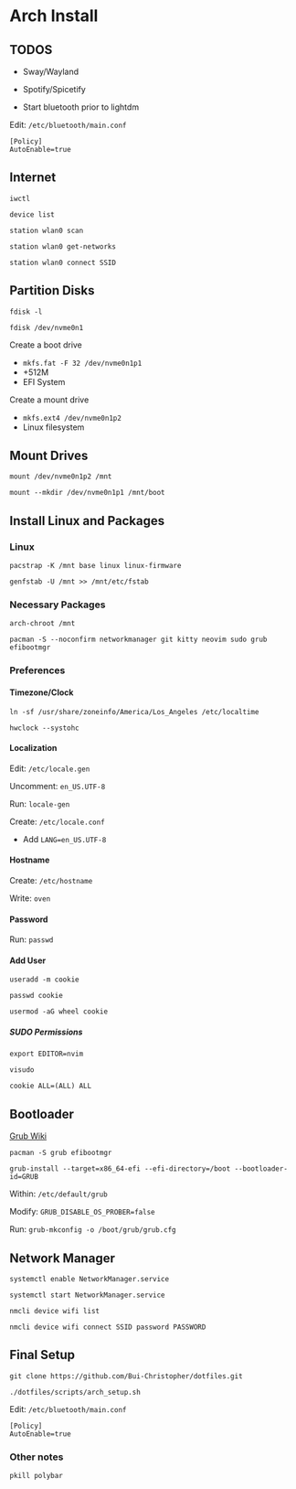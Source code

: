 # Arch Install

## TODOS
- Sway/Wayland
- Spotify/Spicetify

- Start bluetooth prior to lightdm

Edit: `/etc/bluetooth/main.conf`

```
[Policy]
AutoEnable=true
```

## Internet
`iwctl`

`device list`

`station wlan0 scan`

`station wlan0 get-networks`

`station wlan0 connect SSID`

## Partition Disks
`fdisk -l`

`fdisk /dev/nvme0n1`

Create a boot drive
- `mkfs.fat -F 32 /dev/nvme0n1p1`
- +512M 
- EFI System

Create a mount drive
- `mkfs.ext4 /dev/nvme0n1p2`
- Linux filesystem

## Mount Drives
`mount /dev/nvme0n1p2 /mnt`

`mount --mkdir /dev/nvme0n1p1 /mnt/boot`

## Install Linux and Packages

### Linux
`pacstrap -K /mnt base linux linux-firmware`

`genfstab -U /mnt >> /mnt/etc/fstab`

### Necessary Packages 
`arch-chroot /mnt`

`pacman -S --noconfirm networkmanager git kitty neovim sudo grub efibootmgr`

### Preferences

#### Timezone/Clock
`ln -sf /usr/share/zoneinfo/America/Los_Angeles /etc/localtime`

`hwclock --systohc`

#### Localization
Edit: `/etc/locale.gen`

Uncomment: `en_US.UTF-8`

Run: `locale-gen`

Create: `/etc/locale.conf`
- Add `LANG=en_US.UTF-8`

#### Hostname
Create: `/etc/hostname`

Write: `oven`

#### Password
Run: `passwd`

#### Add User
`useradd -m cookie`

`passwd cookie`

`usermod -aG wheel cookie`

##### SUDO Permissions
`export EDITOR=nvim`

`visudo`

`cookie ALL=(ALL) ALL`

## Bootloader
[Grub Wiki](https://wiki.archlinux.org/title/GRUB)

`pacman -S grub efibootmgr`

`grub-install --target=x86_64-efi --efi-directory=/boot --bootloader-id=GRUB`

Within: `/etc/default/grub`

Modify: `GRUB_DISABLE_OS_PROBER=false`

Run: `grub-mkconfig -o /boot/grub/grub.cfg`

## Network Manager
`systemctl enable NetworkManager.service`

`systemctl start NetworkManager.service`

`nmcli device wifi list`

`nmcli device wifi connect SSID password PASSWORD`

## Final Setup
`git clone https://github.com/Bui-Christopher/dotfiles.git`

`./dotfiles/scripts/arch_setup.sh`

Edit: `/etc/bluetooth/main.conf`

```
[Policy]
AutoEnable=true
```

### Other notes
`pkill polybar`
